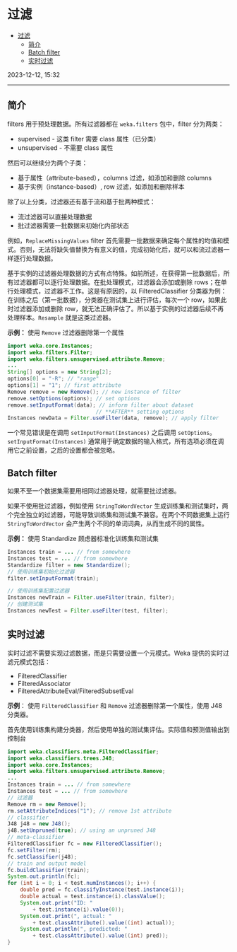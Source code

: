 # 过滤

- [过滤](#过滤)
  - [简介](#简介)
  - [Batch filter](#batch-filter)
  - [实时过滤](#实时过滤)

2023-12-12, 15:32
****

## 简介

filters 用于预处理数据。所有过滤器都在 `weka.filters` 包中，filter 分为两类：

- supervised - 这类 filter 需要 class 属性（已分类）
- unsupervised - 不需要 class 属性

然后可以继续分为两个子类：

- 基于属性（attribute-based），columns 过滤，如添加和删除 columns
- 基于实例（instance-based）, row 过滤，如添加和删除样本

除了以上分类，过滤器还有基于流和基于批两种模式：

- 流过滤器可以直接处理数据
- 批过滤器需要一批数据来初始化内部状态

例如，`ReplaceMissingValues` filter 首先需要一批数据来确定每个属性的均值和模式。否则，无法将缺失值替换为有意义的值，完成初始化后，就可以和流过滤器一样逐行处理数据。

基于实例的过滤器处理数据的方式有点特殊。如前所述，在获得第一批数据后，所有过滤器都可以逐行处理数据。在批处理模式，过滤器会添加或删除 rows；在单行处理模式，过滤器不工作。这是有原因的，以 FilteredClassifier 分类器为例：在训练之后（第一批数据），分类器在测试集上进行评估，每次一个 row，如果此时过滤器添加或删除 row，就无法正确评估了。所以基于实例的过滤器后续不再处理样本。`Resample` 就是这类过滤器。

**示例：** 使用 `Remove` 过滤器删除第一个属性

```java
import weka.core.Instances;
import weka.filters.Filter;
import weka.filters.unsupervised.attribute.Remove;
...
String[] options = new String[2];
options[0] = "-R"; // "range"
options[1] = "1"; // first attribute
Remove remove = new Remove(); // new instance of filter
remove.setOptions(options); // set options
remove.setInputFormat(data); // inform filter about dataset
                            // **AFTER** setting options
Instances newData = Filter.useFilter(data, remove); // apply filter
```

一个常见错误是在调用 `setInputFormat(Instances)` 之后调用 `setOptions`。`setInputFormat(Instances)` 通常用于确定数据的输入格式，所有选项必须在调用它之前设置，之后的设置都会被忽略。

## Batch filter

如果不至一个数据集需要用相同过滤器处理，就需要批过滤器。

如果不使用批过滤器，例如使用 `StringToWordVector` 生成训练集和测试集时，两个完全独立的过滤器，可能导致训练集和测试集不兼容。在两个不同数据集上运行 `StringToWordVector` 会产生两个不同的单词词典，从而生成不同的属性。

**示例：** 使用 Standardize 顾虑器标准化训练集和测试集

```java
Instances train = ... // from somewhere
Instances test = ... // from somewhere
Standardize filter = new Standardize();
// 使用训练集初始化过滤器
filter.setInputFormat(train);

// 使用训练集配置过滤器
Instances newTrain = Filter.useFilter(train, filter);
// 创建测试集
Instances newTest = Filter.useFilter(test, filter);
```

## 实时过滤

实时过滤不需要实现过滤数据，而是只需要设置一个元模式。Weka 提供的实时过滤元模式包括：

- FilteredClassifier
- FilteredAssociator
- FilteredAttributeEval/FilteredSubsetEval

**示例**： 使用 `FilteredClassifier` 和 `Remove` 过滤器删除第一个属性，使用 J48 分类器。

首先使用训练集构建分类器，然后使用单独的测试集评估。实际值和预测值输出到控制台

```java
import weka.classifiers.meta.FilteredClassifier;
import weka.classifiers.trees.J48;
import weka.core.Instances;
import weka.filters.unsupervised.attribute.Remove;
...
Instances train = ... // from somewhere
Instances test = ... // from somewhere
// 过滤器
Remove rm = new Remove();
rm.setAttributeIndices("1"); // remove 1st attribute
// classifier
J48 j48 = new J48();
j48.setUnpruned(true); // using an unpruned J48
// meta-classifier
FilteredClassifier fc = new FilteredClassifier();
fc.setFilter(rm);
fc.setClassifier(j48);
// train and output model
fc.buildClassifier(train);
System.out.println(fc);
for (int i = 0; i < test.numInstances(); i++) {
    double pred = fc.classifyInstance(test.instance(i));
    double actual = test.instance(i).classValue();
    System.out.print("ID: "
        + test.instance(i).value(0));
    System.out.print(", actual: "
        + test.classAttribute().value((int) actual));
    System.out.println(", predicted: "
        + test.classAttribute().value((int) pred));
}
```
